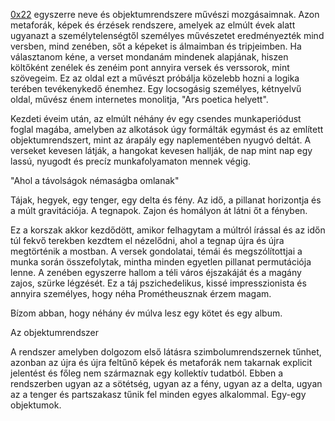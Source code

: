 [0x22](/) egyszerre neve és objektumrendszere művészi mozgásaimnak. Azon metaforák, képek és érzések rendszere, amelyek az elmúlt évek alatt ugyanazt a személytelenségtől személyes művészetet eredményezték mind versben, mind zenében, sőt a képeket is álmaimban és tripjeimben. Ha választanom kéne, a verset mondanám mindenek alapjának, hiszen költőként zenélek és zenéim pont annyira versek és verssorok, mint szövegeim. Ez az oldal ezt a művészt próbálja közelebb hozni a logika terében tevékenykedő énemhez. Egy locsogásig személyes, kétnyelvű oldal, művész énem internetes monolitja, "Ars poetica helyett".

Kezdeti éveim után, az elmúlt néhány év egy csendes munkaperiódust foglal magába, amelyben az alkotások úgy formálták egymást és az említett objektumrendszert, mint az árapály egy naplementében nyugvó deltát. A verseket kevesen látják, a hangokat kevesen hallják, de nap mint nap egy lassú, nyugodt és precíz munkafolyamaton mennek végig.

<div class="pb1"></div>

"Ahol a távolságok némaságba omlanak"

Tájak, hegyek, egy tenger, egy delta és fény. Az idő, a pillanat horizontja és a múlt gravitációja. A tegnapok. Zajon és homályon át látni őt a fényben.

Ez a korszak akkor kezdődött, amikor felhagytam a múltról írással és az időn túl fekvő terekben kezdtem el nézelődni, ahol a tegnap újra és újra megtörténik a mostban. A versek gondolatai, témái és megszólítottjai a munka során összefolytak, mintha minden egyetlen pillanat permutációja lenne. A zenében egyszerre hallom a téli város éjszakáját és a magány zajos, szürke légzését. Ez a táj pszichedelikus, kissé impresszionista és annyira személyes, hogy néha Prométheusznak érzem magam.

Bízom abban, hogy néhány év múlva lesz egy kötet és egy album.

<div class="pb1"></div>

Az objektumrendszer

A rendszer amelyben dolgozom első látásra szimbolumrendszernek tűnhet, azonban az újra és újra feltűnő képek és metaforák nem takarnak explicit jelentést és főleg nem származnak egy kollektív tudatból. Ebben a rendszerben ugyan az a sötétség, ugyan az a fény, ugyan az a delta, ugyan az a tenger és partszakasz tűnik fel minden egyes alkalommal. Egy-egy objektumok.

